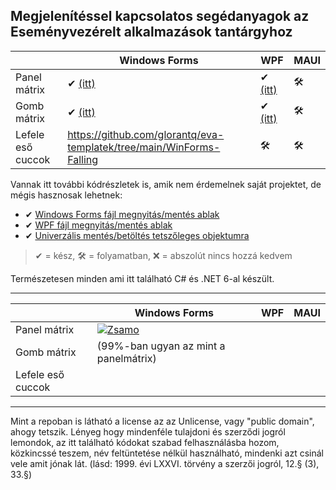 ## Megjelenítéssel kapcsolatos segédanyagok az Eseményvezérelt alkalmazások tantárgyhoz

|                   | Windows Forms | WPF | MAUI |
|-------------------|---------------|-----|------|
| Panel mátrix      | ✔ [(itt)](https://github.com/glorantq/eva-templatek/tree/main/WinForms-PanelMatrix) | ✔ [(itt)](https://github.com/glorantq/eva-templatek/tree/main/WPF-PanelMatrix) | 🛠 |
| Gomb mátrix       | ✔ [(itt)](https://github.com/glorantq/eva-templatek/tree/main/WinForms-ButtonMatrix) | ✔ [(itt)](https://github.com/glorantq/eva-templatek/tree/main/WPF-ButtonMatrix) | 🛠 |
| Lefele eső cuccok | https://github.com/glorantq/eva-templatek/tree/main/WinForms-Falling | 🛠 | 🛠 |

Vannak itt további kódrészletek is, amik nem érdemelnek saját projektet, de mégis hasznosak lehetnek:
- ✔ [Windows Forms fájl megnyitás/mentés ablak](https://github.com/glorantq/eva-templatek/blob/main/Kodreszletek/WinForms-FileDialogs/README.md)
- ✔ [WPF fájl megnyitás/mentés ablak](https://github.com/glorantq/eva-templatek/blob/main/Kodreszletek/WPF-FileDialogs/README.md)
- ✔ [Univerzális mentés/betöltés tetszőleges objektumra](https://github.com/glorantq/eva-templatek/tree/main/Serialisation)

> ✔ = kész, 🛠 = folyamatban, ❌ = abszolút nincs hozzá kedvem

Természetesen minden ami itt található C# és .NET 6-al készült. 

---

|                   | Windows Forms | WPF | MAUI |
|-------------------|---------------|-----|------|
| Panel mátrix      | [![Zsamo](https://markdown-videos.deta.dev/youtube/XaKn3NqV5iI#ghcachefix)](https://youtu.be/XaKn3NqV5iI) |  |  |
| Gomb mátrix       | (99%-ban ugyan az mint a panelmátrix) |  |  |
| Lefele eső cuccok |  |  |  |



---

Mint a repoban is látható a license az az Unlicense, vagy "public domain", ahogy tetszik.
Lényeg hogy mindenféle tulajdoni és szerződi jogról lemondok, az itt található kódokat szabad felhasználásba hozom, közkincssé teszem, név feltüntetése nélkül használható, mindenki azt csinál vele amit jónak lát. (lásd: 1999. évi LXXVI. törvény a szerzői jogról, 12.§ (3), 33.§)
